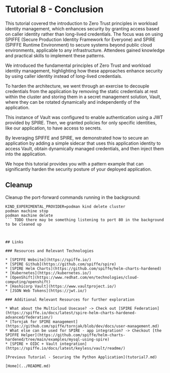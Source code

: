 # Tutorial 8 - Conclusion

This tutorial covered the introduction to Zero Trust principles in workload identity management, which enhances security by granting access based on caller identity rather than long-lived credentials. The focus was on using SPIFFE (Secure Production Identity Framework for Everyone) and SPIRE (SPIFFE Runtime Environment) to secure systems beyond public cloud environments, applicable to any infrastructure. Attendees gained knowledge and practical skills to implement these patterns.

We introduced the fundamental principles of Zero Trust and workload identity management, highlighting how these approaches enhance security by using caller identity instead of long-lived credentials.

To harden the architecture, we went through an exercise to decouple credentials from the application by removing the static credentials at rest within the cluster and storing them in a secret management solution, Vault, where they can be rotated dynamically and independently of the application.

This instance of Vault was configured to enable authentication using a JWT provided by SPIRE. Then, we granted policies for only specific identities, like our application, to have access to secrets.

By leveraging SPIFFE and SPIRE, we demonstrated how to secure an application by adding a simple sidecar that uses this application identity to access Vault, obtain dynamically managed credentials, and then inject them into the application.

We hope this tutorial provides you with a pattern example that can significantly harden the security posture of your deployed application.

## Cleanup

Cleanup the port-forward commands running in the background:

```
KIND_EXPERIMENTAL_PROVIDER=podman kind delete cluster
podman machine stop
podman machine delete
``` TODO there may be something listening to port 80 in the background to be cleaned up



## Links

### Resources and Relevant Technologies

* [SPIFFE Website](https://spiffe.io/)
* [SPIRE Github](https://github.com/spiffe/spire)
* [SPIRE Helm Charts](https://github.com/spiffe/helm-charts-hardened)
* [Kubernetes](https://kubernetes.io/)
* [OpenShift](https://www.redhat.com/en/technologies/cloud-computing/openshift)
* [Hashicorp Vault](https://www.vaultproject.io/)
* [JSON Web Tokens](https://jwt.io/)

### Additional Relevant Resources for further exploration

* What about the Multicloud Usecase? -> Check out [SPIRE Federation](https://spiffe.io/docs/latest/spire-helm-charts-hardened-advanced/federation/)
* [Tornjak for SPIRE management](https://github.com/spiffe/tornjak/blob/dev/docs/user-management.md)
* What else can be used for SPIRE - app integration? -> Checkout [the SPIFFE Helper](https://github.com/spiffe/helm-charts-hardened/tree/main/examples/mysql-using-spire)
* [SPIRE + OIDC + Vault integration](https://spiffe.io/docs/latest/keyless/vault/readme/)

[Previous Tutorial - Securing the Python Application](tutorial7.md)

[Home](../README.md)
